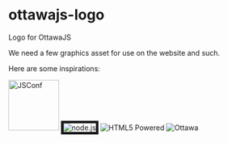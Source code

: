 ottawajs-logo
=============

Logo for OttawaJS

We need a few graphics asset for use on the website and such.

Here are some inspirations:

<img src="https://raw.github.com/ottawajs/ottawajs-logo/master/jsconf.jpg"  width="100" alt="JSConf">

<img src="https://raw.github.com/ottawajs/ottawajs-logo/master/nodejs-dark.png"   alt="node.js" border="5px">

<img src="https://raw.github.com/ottawajs/ottawajs-logo/master/html5-badge-h-solo.png" alt="HTML5 Powered" title="HTML5 Powered">

<img src="https://raw.github.com/ottawajs/ottawajs-logo/master/ottawa_logo.png" alt="Ottawa" title="Ottawa">